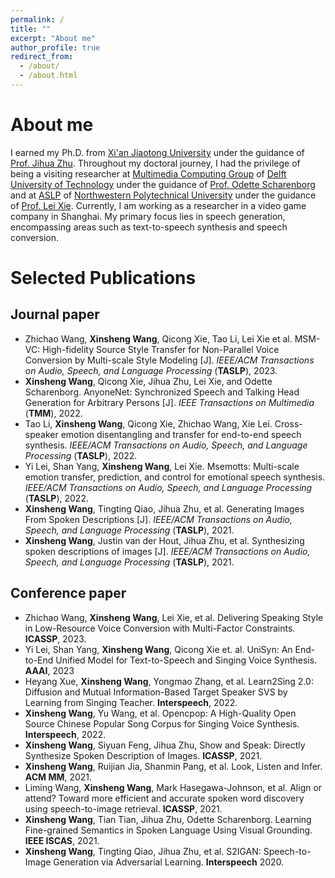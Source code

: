```yaml
---
permalink: /
title: ""
excerpt: "About me"
author_profile: true
redirect_from: 
  - /about/
  - /about.html
---
```



About me
======
I earned my Ph.D. from [Xi'an Jiaotong University](http://en.xjtu.edu.cn/) under the guidance of [Prof. Jihua Zhu](https://gr.xjtu.edu.cn/web/zhujh). Throughout my doctoral journey, I had the privilege of being a visiting researcher at [Multimedia Computing Group](https://www.tudelft.nl/ewi/over-de-faculteit/afdelingen/intelligent-systems/multimedia-computing) of [Delft University of Technology](https://www.tudelft.nl/en/) under the guidance of [Prof. Odette Scharenborg](https://odettescharenborg.wordpress.com/) and at [ASLP](http://www.npu-aslp.org/) of [Northwestern Polytechnical University](https://www.nwpu.edu.cn/) under the guidance of [Prof. Lei Xie](https://teacher.nwpu.edu.cn/xielei.html). Currently,  I am working as a researcher in a video game company in Shanghai. My primary focus lies in speech generation, encompassing areas such as text-to-speech synthesis and speech conversion.

Selected Publications
======
## Journal paper
 * Zhichao Wang, **Xinsheng Wang**, Qicong Xie, Tao Li, Lei Xie et al. MSM-VC: High-fidelity Source Style Transfer for Non-Parallel Voice Conversion by Multi-scale Style Modeling [J]. *IEEE/ACM Transactions on Audio, Speech, and Language Processing* (**TASLP**), 2023.
 * **Xinsheng Wang**, Qicong Xie, Jihua Zhu, Lei Xie, and Odette Scharenborg. AnyoneNet: Synchronized Speech and Talking Head Generation for Arbitrary Persons [J]. *IEEE Transactions on Multimedia* (**TMM**), 2022.
 * Tao Li, **Xinsheng Wang**, Qicong Xie, Zhichao Wang, Xie Lei. Cross-speaker emotion disentangling and transfer for end-to-end speech synthesis. *IEEE/ACM Transactions on Audio, Speech, and Language Processing* (**TASLP**), 2022.
 * Yi Lei, Shan Yang, **Xinsheng Wang**, Lei Xie. Msemotts: Multi-scale emotion transfer, prediction, and control for emotional speech synthesis. *IEEE/ACM Transactions on Audio, Speech, and Language Processing* (**TASLP**), 2022. 
 * **Xinsheng Wang**, Tingting Qiao, Jihua Zhu, et al. Generating Images From Spoken Descriptions [J]. *IEEE/ACM Transactions on Audio, Speech, and Language Processing* (**TASLP**), 2021.
 * **Xinsheng Wang**, Justin van der Hout, Jihua Zhu, et al. Synthesizing spoken descriptions of images [J]. *IEEE/ACM Transactions on Audio, Speech, and Language Processing* (**TASLP**), 2021.

## Conference paper
 * Zhichao Wang, **Xinsheng Wang**, Lei Xie, et al. Delivering Speaking Style in Low-Resource Voice Conversion with Multi-Factor Constraints. **ICASSP**, 2023.
 * Yi Lei, Shan Yang, **Xinsheng Wang**, Qicong Xie et. al. UniSyn: An End-to-End Unified Model for Text-to-Speech and Singing Voice Synthesis. **AAAI**, 2023
 * Heyang Xue, **Xinsheng Wang**, Yongmao Zhang, et al. Learn2Sing 2.0: Diffusion and Mutual Information-Based Target Speaker SVS by Learning from Singing Teacher. **Interspeech**, 2022.
 * **Xinsheng Wang**, Yu Wang, et al. Opencpop: A High-Quality Open Source Chinese Popular Song Corpus for Singing Voice Synthesis. **Interspeech**, 2022. 
 * **Xinsheng Wang**, Siyuan Feng, Jihua Zhu, Show and Speak: Directly Synthesize Spoken Description of Images. **ICASSP**, 2021.
 * **Xinsheng Wang**, Ruijian Jia, Shanmin Pang, et al. Look, Listen and Infer. **ACM MM**, 2021.
 * Liming Wang, **Xinsheng Wang**, Mark Hasegawa-Johnson, et al. Align or attend? Toward more efficient and accurate spoken word discovery using speech-to-image retrieval. **ICASSP**, 2021.
 * **Xinsheng Wang**, Tian Tian, Jihua Zhu, Odette Scharenborg. Learning Fine-grained Semantics in Spoken Language Using Visual Grounding. **IEEE ISCAS**, 2021.
 * **Xinsheng Wang**, Tingting Qiao, Jihua Zhu, et al. S2IGAN: Speech-to-Image Generation via Adversarial Learning. **Interspeech** 2020.








